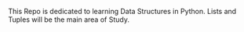 This Repo is dedicated to learning Data Structures in Python.
Lists and Tuples will be the main area of Study.